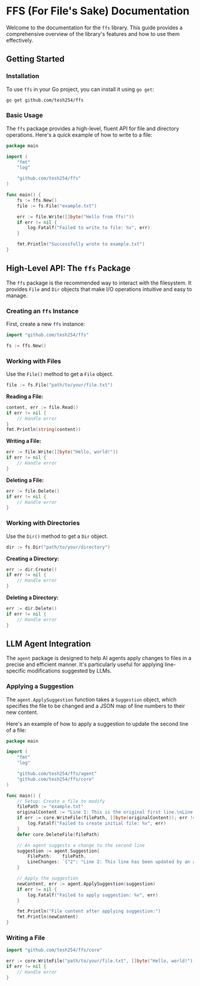 # FFS (For File's Sake) Documentation

Welcome to the documentation for the `ffs` library. This guide provides a comprehensive overview of the library's features and how to use them effectively.

## Getting Started

### Installation

To use `ffs` in your Go project, you can install it using `go get`:

```bash
go get github.com/tesh254/ffs
```

### Basic Usage

The `ffs` package provides a high-level, fluent API for file and directory operations. Here's a quick example of how to write to a file:

```go
package main

import (
	"fmt"
	"log"

	"github.com/tesh254/ffs"
)

func main() {
	fs := ffs.New()
	file := fs.File("example.txt")

	err := file.Write([]byte("Hello from ffs!"))
	if err != nil {
		log.Fatalf("Failed to write to file: %v", err)
	}

	fmt.Println("Successfully wrote to example.txt")
}
```

## High-Level API: The `ffs` Package

The `ffs` package is the recommended way to interact with the filesystem. It provides `File` and `Dir` objects that make I/O operations intuitive and easy to manage.

### Creating an `ffs` Instance

First, create a new `ffs` instance:

```go
import "github.com/tesh254/ffs"

fs := ffs.New()
```

### Working with Files

Use the `File()` method to get a `File` object.

```go
file := fs.File("path/to/your/file.txt")
```

**Reading a File:**

```go
content, err := file.Read()
if err != nil {
    // Handle error
}
fmt.Println(string(content))
```

**Writing a File:**

```go
err := file.Write([]byte("Hello, world!"))
if err != nil {
    // Handle error
}
```

**Deleting a File:**

```go
err := file.Delete()
if err != nil {
    // Handle error
}
```

### Working with Directories

Use the `Dir()` method to get a `Dir` object.

```go
dir := fs.Dir("path/to/your/directory")
```

**Creating a Directory:**

```go
err := dir.Create()
if err != nil {
    // Handle error
}
```

**Deleting a Directory:**

```go
err := dir.Delete()
if err != nil {
    // Handle error
}
```

## LLM Agent Integration

The `agent` package is designed to help AI agents apply changes to files in a precise and efficient manner. It's particularly useful for applying line-specific modifications suggested by LLMs.

### Applying a Suggestion

The `agent.ApplySuggestion` function takes a `Suggestion` object, which specifies the file to be changed and a JSON map of line numbers to their new content.

Here's an example of how to apply a suggestion to update the second line of a file:

```go
package main

import (
	"fmt"
	"log"

	"github.com/tesh254/ffs/agent"
	"github.com/tesh254/ffs/core"
)

func main() {
	// Setup: Create a file to modify
	filePath := "example.txt"
	originalContent := "Line 1: This is the original first line.\nLine 2: This is the original second line."
	if err := core.WriteFile(filePath, []byte(originalContent)); err != nil {
		log.Fatalf("Failed to create initial file: %v", err)
	}
	defer core.DeleteFile(filePath)

	// An agent suggests a change to the second line
	suggestion := agent.Suggestion{
		FilePath:    filePath,
		LineChanges: `{"2": "Line 2: This line has been updated by an agent."}`,
	}

	// Apply the suggestion
	newContent, err := agent.ApplySuggestion(suggestion)
	if err != nil {
		log.Fatalf("Failed to apply suggestion: %v", err)
	}

	fmt.Println("File content after applying suggestion:")
	fmt.Println(newContent)
}
```

### Writing a File

```go
import "github.com/tesh254/ffs/core"

err := core.WriteFile("path/to/your/file.txt", []byte("Hello, world!"))
if err != nil {
    // Handle error
}
```

